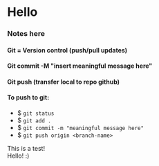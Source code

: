 # Hello
### Notes here

#### Git = Version control (push/pull updates)
#### Git commit -M "insert meaningful message here"
#### Git push (transfer local to repo github)

#### **To push to git:**
- $ `git status`
- $ `git add .`
- $ `git commit -m "meaningful message here"`
- $ `git push origin <branch-name>`


This is a test! <br>
Hello! :)
